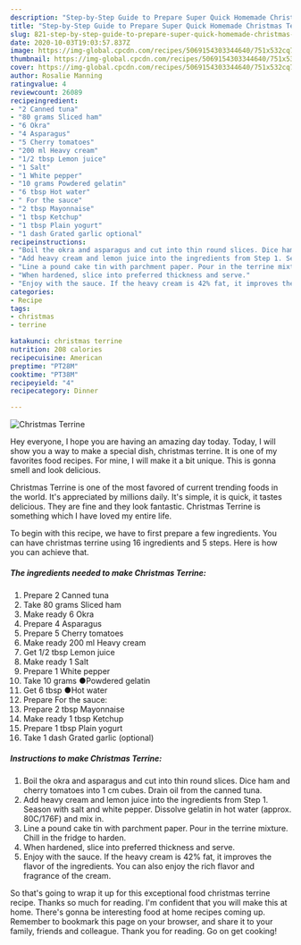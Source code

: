 ```yaml
---
description: "Step-by-Step Guide to Prepare Super Quick Homemade Christmas Terrine"
title: "Step-by-Step Guide to Prepare Super Quick Homemade Christmas Terrine"
slug: 821-step-by-step-guide-to-prepare-super-quick-homemade-christmas-terrine
date: 2020-10-03T19:03:57.837Z
image: https://img-global.cpcdn.com/recipes/5069154303344640/751x532cq70/christmas-terrine-recipe-main-photo.jpg
thumbnail: https://img-global.cpcdn.com/recipes/5069154303344640/751x532cq70/christmas-terrine-recipe-main-photo.jpg
cover: https://img-global.cpcdn.com/recipes/5069154303344640/751x532cq70/christmas-terrine-recipe-main-photo.jpg
author: Rosalie Manning
ratingvalue: 4
reviewcount: 26089
recipeingredient:
- "2 Canned tuna"
- "80 grams Sliced ham"
- "6 Okra"
- "4 Asparagus"
- "5 Cherry tomatoes"
- "200 ml Heavy cream"
- "1/2 tbsp Lemon juice"
- "1 Salt"
- "1 White pepper"
- "10 grams Powdered gelatin"
- "6 tbsp Hot water"
- " For the sauce"
- "2 tbsp Mayonnaise"
- "1 tbsp Ketchup"
- "1 tbsp Plain yogurt"
- "1 dash Grated garlic optional"
recipeinstructions:
- "Boil the okra and asparagus and cut into thin round slices. Dice ham and cherry tomatoes into 1 cm cubes. Drain oil from the canned tuna."
- "Add heavy cream and lemon juice into the ingredients from Step 1. Season with salt and white pepper. Dissolve gelatin in hot water (approx. 80C/176F) and mix in."
- "Line a pound cake tin with parchment paper. Pour in the terrine mixture. Chill in the fridge to harden."
- "When hardened, slice into preferred thickness and serve."
- "Enjoy with the sauce. If the heavy cream is 42% fat, it improves the flavor of the ingredients. You can also enjoy the rich flavor and fragrance of the cream."
categories:
- Recipe
tags:
- christmas
- terrine

katakunci: christmas terrine 
nutrition: 208 calories
recipecuisine: American
preptime: "PT28M"
cooktime: "PT38M"
recipeyield: "4"
recipecategory: Dinner

---
```



![Christmas Terrine](https://img-global.cpcdn.com/recipes/5069154303344640/751x532cq70/christmas-terrine-recipe-main-photo.jpg)

Hey everyone, I hope you are having an amazing day today. Today, I will show you a way to make a special dish, christmas terrine. It is one of my favorites food recipes. For mine, I will make it a bit unique. This is gonna smell and look delicious.



Christmas Terrine is one of the most favored of current trending foods in the world. It's appreciated by millions daily. It's simple, it is quick, it tastes delicious. They are fine and they look fantastic. Christmas Terrine is something which I have loved my entire life.


To begin with this recipe, we have to first prepare a few ingredients. You can have christmas terrine using 16 ingredients and 5 steps. Here is how you can achieve that.

<!--inarticleads1-->

##### The ingredients needed to make Christmas Terrine:

1. Prepare 2 Canned tuna
1. Take 80 grams Sliced ham
1. Make ready 6 Okra
1. Prepare 4 Asparagus
1. Prepare 5 Cherry tomatoes
1. Make ready 200 ml Heavy cream
1. Get 1/2 tbsp Lemon juice
1. Make ready 1 Salt
1. Prepare 1 White pepper
1. Take 10 grams ●Powdered gelatin
1. Get 6 tbsp ●Hot water
1. Prepare  For the sauce:
1. Prepare 2 tbsp Mayonnaise
1. Make ready 1 tbsp Ketchup
1. Prepare 1 tbsp Plain yogurt
1. Take 1 dash Grated garlic (optional)




<!--inarticleads2-->

##### Instructions to make Christmas Terrine:

1. Boil the okra and asparagus and cut into thin round slices. Dice ham and cherry tomatoes into 1 cm cubes. Drain oil from the canned tuna.
1. Add heavy cream and lemon juice into the ingredients from Step 1. Season with salt and white pepper. Dissolve gelatin in hot water (approx. 80C/176F) and mix in.
1. Line a pound cake tin with parchment paper. Pour in the terrine mixture. Chill in the fridge to harden.
1. When hardened, slice into preferred thickness and serve.
1. Enjoy with the sauce. If the heavy cream is 42% fat, it improves the flavor of the ingredients. You can also enjoy the rich flavor and fragrance of the cream.




So that's going to wrap it up for this exceptional food christmas terrine recipe. Thanks so much for reading. I'm confident that you will make this at home. There's gonna be interesting food at home recipes coming up. Remember to bookmark this page on your browser, and share it to your family, friends and colleague. Thank you for reading. Go on get cooking!

